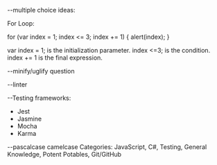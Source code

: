 --multiple choice ideas:

For Loop:

for (var index = 1; index <= 3; index += 1) {
  alert(index);
}

var index = 1; is the initialization parameter.
index <=3; is the condition.
index += 1 is the final expression.


--minify/uglify question

--linter

--Testing frameworks:
  - Jest
  - Jasmine
  - Mocha
  - Karma

  --pascalcase camelcase
  Categories: JavaScript, C#, Testing, General Knowledge, Potent Potables, Git/GitHub